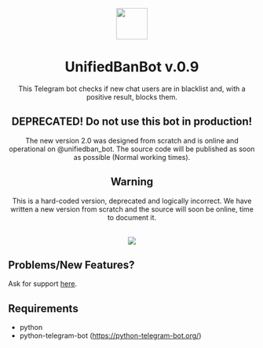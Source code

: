 <div align="center">
  <img src="https://i.imgur.com/zD9Q9sk.png" width="64">
  <h1 align="center">UnifiedBanBot v.0.9</h1>
  <p align="center">This Telegram bot checks if new chat users are in blacklist and, with a positive result, blocks them.</p>
  <h2>DEPRECATED! Do not use this bot in production!</h2>
  <p align="center">The new version 2.0 was designed from scratch and is online and operational on @unifiedban_bot. The source code will be published as soon as possible (Normal working times).</p>
  <h2>Warning</h2>
  <p align="center">This is a hard-coded version, deprecated and logically incorrect. We have written a new version from scratch and the source will soon be online, time to document it.</p>
</div>
<br/>

<div align="center">
   <a href="https://gitlab.com/brombinmirko/Telegram_UnifiedBanBot/blob/master/LICENSE">
    <img src="https://img.shields.io/badge/License-MPL--2.0-blue.svg">
   </a>
</div>

## Problems/New Features?
Ask for support [here](https://gitlab.com/brombinmirko/Telegram_UnifiedBanBot/issues).

## Requirements
- python
- python-telegram-bot (https://python-telegram-bot.org/)
